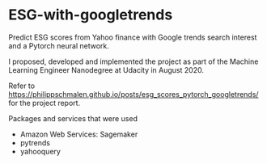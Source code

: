 # ESG-with-googletrends
Predict ESG scores from Yahoo finance with Google trends search interest and a Pytorch neural network.

I proposed, developed and implemented the project as part of the Machine Learning Engineer Nanodegree at Udacity in August 2020. 

Refer to https://philippschmalen.github.io/posts/esg_scores_pytorch_googletrends/ for the project report. 

Packages and services that were used
* Amazon Web Services: Sagemaker
* pytrends
* yahooquery

